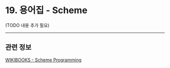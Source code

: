 # 19. 용어집 - Scheme

(TODO 내용 추가 필요)

***

## 관련 정보
[WIKIBOOKS - Scheme Programming](https://en.wikibooks.org/wiki/Scheme_Programming)
